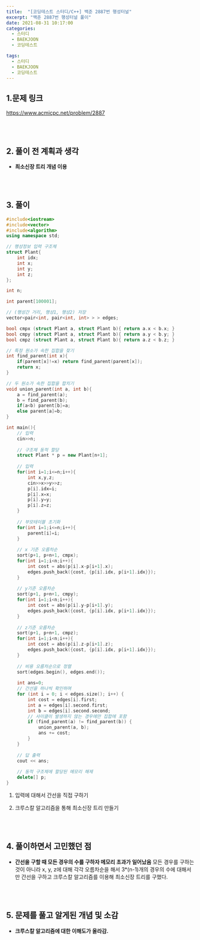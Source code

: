 ```yaml
---
title:  "[코딩테스트 스터디/C++] 백준 2887번 행성터널"
excerpt: "백준 2887번 행성터널 풀이"
date: 2021-08-31 10:17:00
categories:
  - 스터디
  - BAEKJOON
  - 코딩테스트

tags:
  - 스터디
  - BAEKJOON
  - 코딩테스트
---
```


## 1.문제 링크

https://www.acmicpc.net/problem/2887

<br>
<br>

## 2. 풀이 전 계획과 생각

- **최소신장 트리 개념 이용**


<br>
<br>

## 3. 풀이

```cpp
#include<iostream>
#include<vector>
#include<algorithm>
using namespace std;

// 행성정보 입력 구조체  
struct Plant{
	int idx;
	int x;
	int y;
	int z;
};

int n;

int parent[100001];

// (행성간 거리, 행성1, 행성2) 저장  
vector<pair<int, pair<int, int> > > edges;

bool cmpx (struct Plant a, struct Plant b){ return a.x < b.x; }
bool cmpy (struct Plant a, struct Plant b){ return a.y < b.y; }
bool cmpz (struct Plant a, struct Plant b){ return a.z < b.z; }

// 특정 원소가 속한 집합을 찾기  
int find_parent(int x){
	if(parent[x]!=x) return find_parent(parent[x]);
	return x;
}

// 두 원소가 속한 집합을 합치기  
void union_parent(int a, int b){
	a = find_parent(a);
	b = find_parent(b);
	if(a<b) parent[b]=a;
	else parent[a]=b;
}

int main(){
	// 입력  
	cin>>n;
	
	// 구조체 동적 할당  
	struct Plant * p = new Plant[n+1];
	
	// 입력  
	for(int i=1;i<=n;i++){
		int x,y,z;
		cin>>x>>y>>z;
		p[i].idx=i;
		p[i].x=x;
		p[i].y=y;
		p[i].z=z;
	}
	
	// 부모테이블 초기화  
	for(int i=1;i<=n;i++){
		parent[i]=i;
	}
	
	// x 기준 오름차순  
	sort(p+1, p+n+1, cmpx);
	for(int i=1;i<n;i++){
		int cost = abs(p[i].x-p[i+1].x);
		edges.push_back({cost, {p[i].idx, p[i+1].idx}});
	}
	
	// y기준 오름차순  
	sort(p+1, p+n+1, cmpy);
	for(int i=1;i<n;i++){
		int cost = abs(p[i].y-p[i+1].y);
		edges.push_back({cost, {p[i].idx, p[i+1].idx}});
	}
	
	// z기준 오름차순  
	sort(p+1, p+n+1, cmpz);
	for(int i=1;i<n;i++){
		int cost = abs(p[i].z-p[i+1].z);
		edges.push_back({cost, {p[i].idx, p[i+1].idx}});
	}
	
	// 비용 오름차순으로 정렬
    sort(edges.begin(), edges.end());
	
	int ans=0;
    // 간선을 하나씩 확인하며
    for (int i = 0; i < edges.size(); i++) {
        int cost = edges[i].first;
        int a = edges[i].second.first;
        int b = edges[i].second.second;
        // 사이클이 발생하지 않는 경우에만 집합에 포함
        if (find_parent(a) != find_parent(b)) {
            union_parent(a, b);
            ans += cost;
        }
    }
	
	// 답 출력  
    cout << ans;
    
    // 동적 구조체에 할당된 메모리 해제  
	delete[] p;
}

```

1. 입력에 대해서 간선을 직접 구하기

2. 크루스칼 알고리즘을 통해 최소신장 트리 만들기

<br>
<br>

## 4. 풀이하면서 고민했던 점

- **간선을 구할 때 모든 경우의 수를 구하자 메모리 초과가 일어났음**
모든 경우를 구하는 것이 아니라 x, y, z에 대해 각각 오름차순을 해서 3*(n-1)개의 경우의 수에 대해서만 간선을 구하고 크루스칼 알고리즘를 이용해 최소신장 트리를 구했다.

<br>
<br>

## 5. 문제를 풀고 알게된 개념 및 소감
- **크루스칼 알고리즘에 대한 이해도가 올라감.**